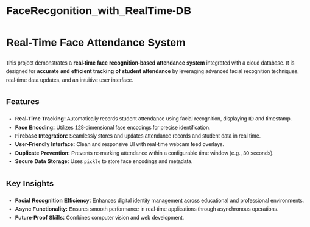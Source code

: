 # FaceRecgonition_with_RealTime-DB
<!DOCTYPE html>
<html lang="en">
<body style="font-family: Arial, sans-serif; line-height: 1.6; max-width: 800px; margin: auto; padding: 20px;">

  <h1> Real-Time Face Attendance System</h1>

  <p>This project demonstrates a <strong>real-time face recognition-based attendance system</strong> integrated with a cloud database. It is designed for <strong>accurate and efficient tracking of student attendance</strong> by leveraging advanced facial recognition techniques, real-time data updates, and an intuitive user interface.</p>

  <h2> Features</h2>
  <ul>
    <li><strong> Real-Time Tracking:</strong> Automatically records student attendance using facial recognition, displaying ID and timestamp.</li>
    <li><strong> Face Encoding:</strong> Utilizes 128-dimensional face encodings for precise identification.</li>
    <li><strong> Firebase Integration:</strong> Seamlessly stores and updates attendance records and student data in real time.</li>
    <li><strong> User-Friendly Interface:</strong> Clean and responsive UI with real-time webcam feed overlays.</li>
    <li><strong> Duplicate Prevention:</strong> Prevents re-marking attendance within a configurable time window (e.g., 30 seconds).</li>
    <li><strong> Secure Data Storage:</strong> Uses <code>pickle</code> to store face encodings and metadata.</li>
  </ul>

  <h2> Key Insights</h2>
  <ul>
    <li><strong>Facial Recognition Efficiency:</strong> Enhances digital identity management across educational and professional environments.</li>
    <li><strong>Async Functionality:</strong> Ensures smooth performance in real-time applications through asynchronous operations.</li>
    <li><strong>Future-Proof Skills:</strong> Combines computer vision and web development.</li>
  </ul>

</body>
</html>
